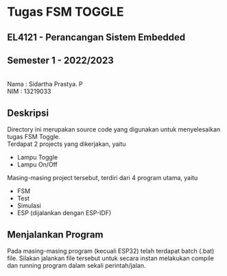 # Tugas FSM TOGGLE

## EL4121 - Perancangan Sistem Embedded
## Semester 1 - 2022/2023
\
Nama    : Sidartha Prastya. P \
NIM     : 13219033

## Deskripsi
Directory ini merupakan source code yang digunakan untuk menyelesaikan tugas FSM Toggle.\
Terdapat 2 projects yang dikerjakan, yaitu
- Lampu Toggle
- Lampu On/Off

Masing-masing project tersebut, terdiri dari 4 program utama, yaitu
- FSM
- Test
- Simulasi
- ESP (dijalankan dengan ESP-IDF)


## Menjalankan Program
Pada masing-masing program (kecuali ESP32) telah terdapat batch (.bat) file. Silakan jalankan file tersebut untuk secara instan melakukan compile dan running program dalam sekali perintah/jalan.